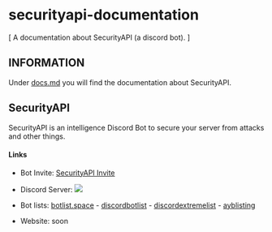 # securityapi-documentation
 [ A documentation about SecurityAPI (a discord bot). ]

## INFORMATION

Under [docs.md](https://github.com/ookamicodes/securityapi-documentation/blob/master/docs.md) you will find the documentation about SecurityAPI.

## SecurityAPI

SecurityAPI is an intelligence Discord Bot to secure your server from attacks and other things.

#### Links

- Bot Invite: [SecurityAPI Invite](https://discord.com/api/oauth2/authorize?client_id=748562664200077342&permissions=8&scope=bot)

- Discord Server: [<img src="https://discordapp.com/api/guilds/748588988738306219/widget.png">](https://discord.gg/5sBDQKN)


- Bot lists: [botlist.space](https://botlist.space/bot/748562664200077342) - [discordbotlist](https://discordbotlist.com/bots/securityapi) - [discordextremelist](https://discordextremelist.xyz/en-US/bots/748562664200077342) - [ayblisting](https://ayblisting.com/bots/748562664200077342)

- Website: soon
